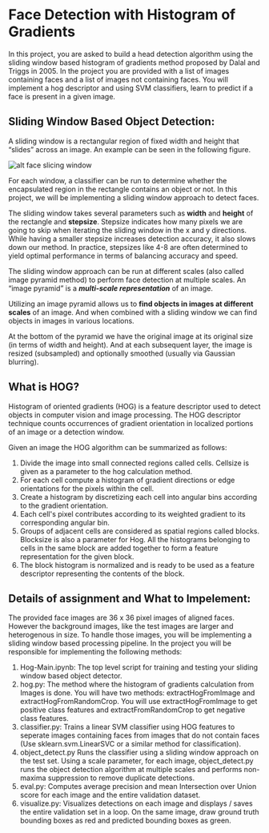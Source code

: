 # Face Detection with Histogram of Gradients

In this project, you are asked to build a head detection algorithm using the sliding window based histogram of gradients method proposed by Dalal and Triggs in 2005. In the project you are provided with a list of images containing faces and a list of images not containing faces. You will implement a hog descriptor and using SVM classifiers, learn to predict if a face is present in a given image. 

## Sliding Window Based Object Detection:

A sliding window is a rectangular region of fixed width and height that “slides” across an image. An example can be seen in the following figure.

![alt face slicing window](https://www.pyimagesearch.com/wp-content/uploads/2014/10/sliding_window_example.gif)

For each window, a classifier can be run to determine whether the encapsulated region in the rectangle contains an object or not. In this project, we will be implementing a sliding window approach to detect faces. 

The sliding window takes several parameters such as **width** and **height** of  the rectangle and **stepsize**. Stepsize indicates how many pixels we are going to skip when iterating the sliding window in the x and y directions. While having a smaller stepsize increases detection accuracy, it also slows down our method. In practice, stepsizes like 4-8 are often determined to yield optimal performance in terms of balancing accuracy and speed.


The sliding window approach can be run at different scales (also called image pyramid method) to perform face detection at multiple scales. An “image pyramid” is a ***multi-scale representation*** of an image.

Utilizing an image pyramid allows us to **find objects in images at different scales** of an image. And when combined with a sliding window we can find objects in images in various locations.

At the bottom of the pyramid we have the original image at its original size (in terms of width and height). And at each subsequent layer, the image is resized (subsampled) and optionally smoothed (usually via Gaussian blurring).

## What is HOG?

Histogram of oriented gradients (HOG) is a feature descriptor used to detect objects in computer vision and image processing. The HOG descriptor technique counts occurrences of gradient orientation in localized portions of an image or a detection window. 

Given an image the HOG algorithm can be summarized as follows:

1) Divide the image into small connected regions called cells. Cellsize is given as a parameter to the hog calculation method.
2) For each cell compute a histogram of gradient directions or edge orientations for the pixels within the cell.
3) Create a histogram by discretizing each cell into angular bins according to the gradient orientation.
4) Each cell's pixel contributes according to its weighted gradient to its corresponding angular bin.
5) Groups of adjacent cells are considered as spatial regions called blocks. Blocksize is also a parameter for Hog. All the histograms belonging to cells in the same block are added together to form a feature representation for the given block.
6) The block histogram is normalized and is ready to be used as a feature descriptor representing the contents of the block.

## Details of assignment and What to Impelement:

The provided face images are 36 x 36 pixel images of aligned faces. However the background images, like the test images are larger and heterogenous in size. To handle those images, you will be implementing a sliding window based processing pipeline. In the project you will be responsible for implementing the following methods:

1) Hog-Main.ipynb: The top level script for training and testing your sliding window based object detector. 
2) hog.py: The method where the histogram of gradients calculation from Images is done. You will have two methods: extractHogFromImage and extractHogFromRandomCrop. You will use extractHogFromImage to get positive class features and extractFromRandomCrop to get negative class features.
3) classifier.py: Trains a linear SVM classifier using HOG features to seperate images containing faces from images that do not contain faces (Use sklearn.svm.LinearSVC or a similar method for classification).
4) object_detect.py Runs the classifier using a sliding window approach on the test set. Using a scale parameter, for each image, object_detect.py runs the object detection algorithm at multiple scales and performs non-maxima suppression to remove duplicate detections.
5) eval.py: Computes average precision and  mean Intersection over Union score for each image and the entire validation dataset. 
6) visualize.py: Visualizes detections on each image and displays / saves the entire validation set in a loop. On the same image, draw ground truth bounding boxes as red and predicted bounding boxes as green.

